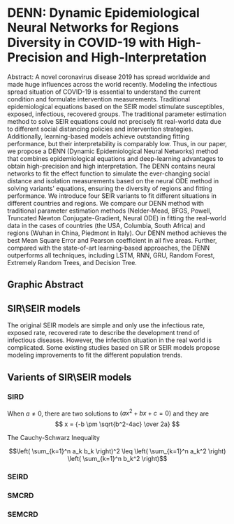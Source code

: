 # DENN: Dynamic Epidemiological Neural Networks for Regions Diversity in COVID-19 with High-Precision and High-Interpretation
 
Abstract: A novel coronavirus disease 2019 has spread worldwide and made huge influences across the world recently. Modeling the infectious spread situation of COVID-19 is essential to understand the current condition and formulate intervention measurements. Traditional epidemiological equations based on the SEIR model stimulate susceptibles, exposed, infectious, recovered groups. The traditional parameter estimation method to solve SEIR equations could not precisely fit real-world data due to different social distancing policies and intervention strategies. Additionally, learning-based models achieve outstanding fitting performance, but their interpretability is comparably low. Thus, in our paper, we propose a DENN (Dynamic Epidemiological Neural Networks) method that combines epidemiological equations and deep-learning advantages to obtain high-precision and high interpretation. The DENN contains neural networks to fit the effect function to simulate the ever-changing social distance and isolation measurements based on the neural ODE method in solving variants' equations, ensuring the diversity of regions and fitting performance. We introduce four SEIR variants to fit different situations in different countries and regions. We compare our DENN method with traditional parameter estimation methods (Nelder-Mead, BFGS, Powell, Truncated Newton Conjugate-Gradient, Neural ODE) in fitting the real-world data in the cases of countries (the USA, Columbia, South Africa) and regions (Wuhan in China, Piedmont in Italy). Our DENN method achieves the best Mean Square Error and Pearson coefficient in all five areas. Further, compared with the state-of-art learning-based approaches, the DENN outperforms all techniques, including LSTM, RNN, GRU, Random Forest, Extremely Random Trees, and Decision Tree.
 
## Graphic Abstract

 
## SIR\SEIR models
 
The original SEIR models are simple and only use the infectious rate, exposed rate, recovered rate to describe the development trend of infectious diseases. However, the infection situation in the real world is complicated. Some existing studies based on SIR or SEIR models propose modeling improvements to fit the different population trends.
 
## Varients of SIR\SEIR models

### SIRD
When $a \ne 0$, there are two solutions to $(ax^2 + bx + c = 0)$ and they are 
$$ x = {-b \pm \sqrt{b^2-4ac} \over 2a} $$

The Cauchy-Schwarz Inequality

$$\left( \sum_{k=1}^n a_k b_k \right)^2 \leq \left( \sum_{k=1}^n a_k^2 \right) \left( \sum_{k=1}^n b_k^2 \right)$$
### SEIRD
### SMCRD
### SEMCRD
